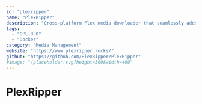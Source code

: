 ```yaml
---
id: "plexripper"
name: "PlexRipper"
description: "Cross-platform Plex media downloader that seamlessly adds media from other Plex servers to your own."
tags:
  - "GPL-3.0"
  - "Docker"
category: "Media Management"
website: "https://www.plexripper.rocks/"
github: "https://github.com/PlexRipper/PlexRipper"
#image: "/placeholder.svg?height=300&width=400"
---
```


# PlexRipper
